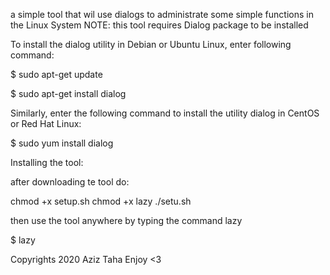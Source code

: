 a simple tool that wil use dialogs to administrate some simple functions in the Linux System
NOTE:
this tool requires Dialog package to be installed

To install the dialog utility in Debian or Ubuntu Linux, enter following command:

$ sudo apt-get update

$ sudo apt-get install dialog

Similarly, enter the following command to install the utility dialog in CentOS or Red Hat Linux:

$ sudo yum install dialog

Installing the tool:

after downloading te tool do:

chmod +x setup.sh
chmod +x lazy
./setu.sh

then use the tool anywhere by typing the command lazy

$ lazy

Copyrights 2020 Aziz Taha
Enjoy <3
